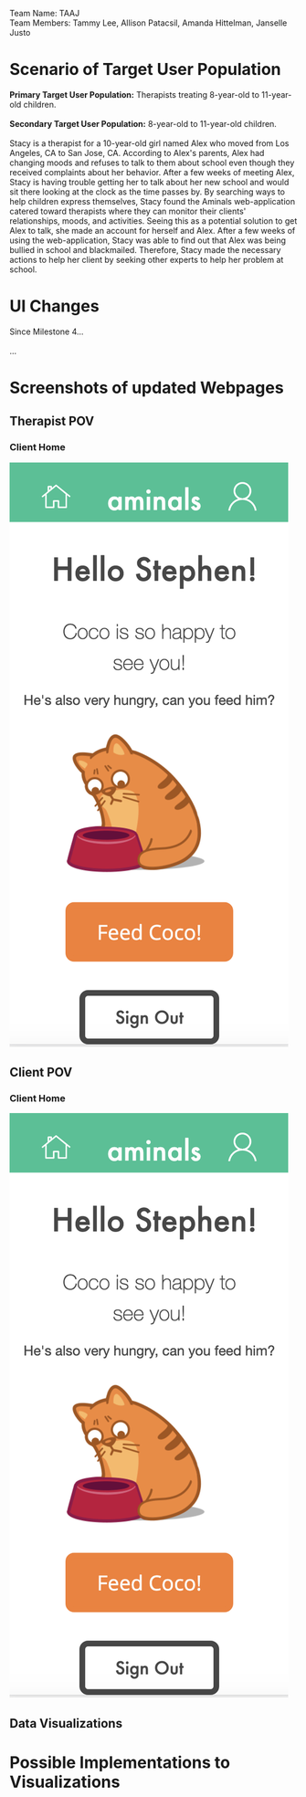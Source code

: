 Team Name: TAAJ <br>
Team Members: Tammy Lee, Allison Patacsil, Amanda Hittelman, Janselle Justo

# Scenario of Target User Population
<b>Primary Target User Population:</b> Therapists treating 8-year-old to 11-year-old children.<br>
<br><b>Secondary Target User Population:</b> 8-year-old to 11-year-old children.<br>
<br>Stacy is a therapist for a 10-year-old girl named Alex who moved from Los Angeles, CA to San Jose, CA. According to Alex's parents, Alex had changing moods and refuses to talk to them about school even though they received complaints about her behavior. After a few weeks of meeting Alex, Stacy is having trouble getting her to talk about her new school and would sit there looking at the clock as the time passes by. By searching ways to help children express themselves, Stacy found the Aminals web-application catered toward therapists where they can monitor their clients' relationships, moods, and activities. Seeing this as a potential solution to get Alex to talk, she made an account for herself and Alex. After a few weeks of using the web-application, Stacy was able to find out that Alex was being bullied in school and blackmailed. Therefore, Stacy made the necessary actions to help her client by seeking other experts to help her problem at school.<br>

# UI Changes
Since Milestone 4...<br>
<br>...

# Screenshots of updated Webpages

## Therapist POV

### Client Home
![](https://github.com/lee-tammy/COGS121/blob/master/images/milestone-4/client-home.png)

## Client POV

### Client Home
![](https://github.com/lee-tammy/COGS121/blob/master/images/milestone-4/client-home.png)

## Data Visualizations


# Possible Implementations to Visualizations

